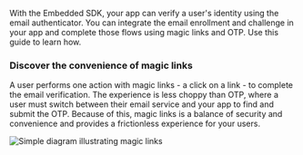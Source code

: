 With the Embedded SDK, your app can verify a user's identity using the email authenticator. You can integrate the email enrollment and challenge in your app and complete those flows using magic links and OTP. Use this guide to learn how.

### Discover the convenience of magic links

A user performs one action with magic links - a click on a link - to complete the email verification. The experience is less choppy than OTP, where a user must switch between their email service and your app to find and submit the OTP. Because of this, magic links is a balance of security and convenience and provides a frictionless experience for your users.

<div class="common-image-format">

![Simple diagram illustrating magic links](/img/authenticators/authenticators-email-magic-link-summary-simple-overview.png)

</div>
